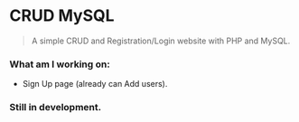 # CRUD MySQL
> A simple CRUD and Registration/Login website with PHP and MySQL.

### What am I working on:
* Sign Up page (already can Add users).

### Still in development.
